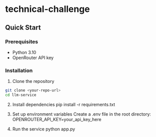 # technical-challenge

## Quick Start
### Prerequisites
* Python 3.10
* OpenRouter API key

### Installation
1. Clone the repository
````bash
git clone <your-repo-url>
cd llm-service
````

2. Install dependencies
pip install -r requirements.txt

3. Set up environment variables
Create a .env file in the root directory:
OPENROUTER_API_KEY=your_api_key_here

4. Run the service
python app.py
